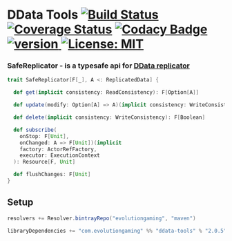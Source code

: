 # DData Tools [![Build Status](https://travis-ci.org/evolution-gaming/ddata-tools.svg)](https://travis-ci.org/evolution-gaming/ddata-tools) [![Coverage Status](https://coveralls.io/repos/evolution-gaming/ddata-tools/badge.svg)](https://coveralls.io/r/evolution-gaming/ddata-tools) [![Codacy Badge](https://api.codacy.com/project/badge/Grade/91f43a46edcf44e7829e4ef10aae3ba1)](https://www.codacy.com/app/evolution-gaming/ddata-tools?utm_source=github.com&amp;utm_medium=referral&amp;utm_content=evolution-gaming/ddata-tools&amp;utm_campaign=Badge_Grade) [ ![version](https://api.bintray.com/packages/evolutiongaming/maven/ddata-tools/images/download.svg) ](https://bintray.com/evolutiongaming/maven/ddata-tools/_latestVersion) [![License: MIT](https://img.shields.io/badge/License-MIT-yellowgreen.svg)](https://opensource.org/licenses/MIT)

### SafeReplicator - is a typesafe api for [DData replicator](https://doc.akka.io/docs/akka/2.5.9/distributed-data.html)

```scala
trait SafeReplicator[F[_], A <: ReplicatedData] {

  def get(implicit consistency: ReadConsistency): F[Option[A]]

  def update(modify: Option[A] => A)(implicit consistency: WriteConsistency): F[Unit]

  def delete(implicit consistency: WriteConsistency): F[Boolean]

  def subscribe(
    onStop: F[Unit],
    onChanged: A => F[Unit])(implicit
    factory: ActorRefFactory,
    executor: ExecutionContext
  ): Resource[F, Unit]

  def flushChanges: F[Unit]
}
```

## Setup

```scala
resolvers += Resolver.bintrayRepo("evolutiongaming", "maven")

libraryDependencies += "com.evolutiongaming" %% "ddata-tools" % "2.0.5"
```

